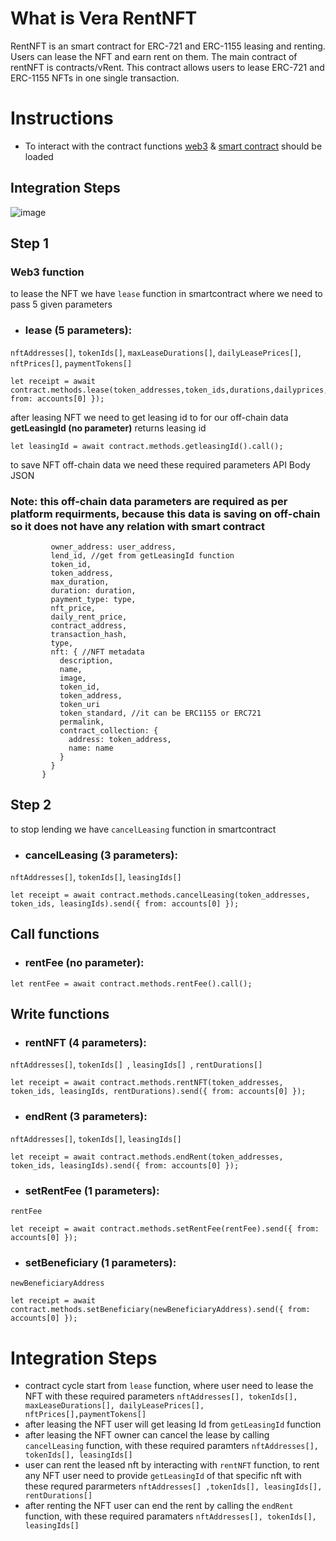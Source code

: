 

# What is Vera RentNFT

RentNFT is an smart contract for ERC-721 and ERC-1155 leasing and renting. Users can lease the NFT and earn rent on them. The main contract of rentNFT is contracts/vRent. This contract allows users to lease ERC-721 and ERC-1155 NFTs in one single transaction.

# Instructions
- To interact with the contract functions [web3](https://github.com/ChainSafe/web3.js) & [smart contract](https://www.ibm.com/topics/smart-contracts) should be loaded

## Integration Steps

![image](https://user-images.githubusercontent.com/38735197/162038147-5e18ace0-9fae-437e-b0ec-97dfc1e5cdf6.png)


## Step 1 
### Web3 function 
 to lease the NFT we have `lease` function in smartcontract where we need to pass 5 given parameters
- ### lease (5 parameters):
```nftAddresses[]```,
```tokenIds[]```,
```maxLeaseDurations[]```,
```dailyLeasePrices[]```,
```nftPrices[]```,
```paymentTokens[]```

```
let receipt = await contract.methods.lease(token_addresses,token_ids,durations,dailyprices,nftPrices,paymentTypes).send({ from: accounts[0] });

```
after leasing NFT we need to get leasing id to for our off-chain data
**getLeasingId (no parameter)** returns leasing id 
```
let leasingId = await contract.methods.getleasingId().call();
```
to save NFT off-chain data we need these required parameters
API Body JSON
 ### Note: this off-chain data parameters are required as per platform requirments, because this data is saving on off-chain so it does not have any relation with smart contract
 ```  {
          owner_address: user_address,
          lend_id, //get from getLeasingId function 
          token_id,
          token_address,
          max_duration,
          duration: duration,
          payment_type: type,
          nft_price,
          daily_rent_price,
          contract_address,
          transaction_hash,
          type,
          nft: { //NFT metadata
            description,
            name,
            image,
            token_id,
            token_address,
            token_uri
            token_standard, //it can be ERC1155 or ERC721
            permalink,
            contract_collection: {
              address: token_address,
              name: name
            }
          }
        }
```

## Step 2 
to stop lending we have `cancelLeasing` function in smartcontract


- ### cancelLeasing (3 parameters):
```nftAddresses[]```,
```tokenIds[]```,
```leasingIds[]```
 ```
let receipt = await contract.methods.cancelLeasing(token_addresses, token_ids, leasingIds).send({ from: accounts[0] });
```

## Call functions



- ### rentFee (no parameter):
```
let rentFee = await contract.methods.rentFee().call();
```

## Write functions



- ### rentNFT (4 parameters):
```nftAddresses[]```,
```tokenIds[] ```,
```leasingIds[] ```,
```rentDurations[] ```
```
let receipt = await contract.methods.rentNFT(token_addresses, token_ids, leasingIds, rentDurations).send({ from: accounts[0] });
```


- ### endRent (3 parameters):
```nftAddresses[]```,
```tokenIds[]```,
```leasingIds[]```
```
let receipt = await contract.methods.endRent(token_addresses, token_ids, leasingIds).send({ from: accounts[0] });
```

- ### setRentFee (1 parameters):
```rentFee```
```
let receipt = await contract.methods.setRentFee(rentFee).send({ from: accounts[0] });
```

- ### setBeneficiary (1 parameters):
```newBeneficiaryAddress```
```
let receipt = await contract.methods.setBeneficiary(newBeneficiaryAddress).send({ from: accounts[0] });
```


# Integration Steps

- contract cycle start from ``lease`` function, where user need to lease the NFT with these required parameters  ```nftAddresses[], tokenIds[], maxLeaseDurations[], dailyLeasePrices[], nftPrices[],paymentTokens[]```
- after leasing the NFT user will get leasing Id from ```getLeasingId``` function
- after leasing the NFT owner can cancel the lease by calling ```cancelLeasing``` function, with these required paramters ```nftAddresses[], tokenIds[], leasingIds[]```
- user can rent the leased nft by interacting with ```rentNFT``` function, to rent any NFT user need to provide ```getLeasingId``` of that specific nft with these requred pararmeters ```nftAddresses[] ,tokenIds[], leasingIds[], rentDurations[] ```
- after renting the NFT user can end the rent by calling the ```endRent``` function, with these required paramaters ```nftAddresses[], tokenIds[], leasingIds[]```


